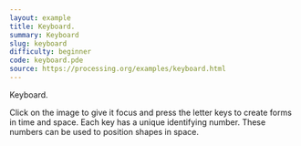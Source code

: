 ```yaml
---
layout: example
title: Keyboard.
summary: Keyboard
slug: keyboard
difficulty: beginner
code: keyboard.pde
source: https://processing.org/examples/keyboard.html
---
```


Keyboard. 

 Click on the image to give it focus and press the letter keys to create forms in time and space. Each key has a unique identifying number. These numbers can be used to position shapes in space.
